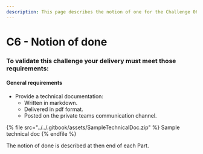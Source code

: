```yaml
---
description: This page describes the notion of one for the Challenge 06
---
```


# C6 - Notion of done

### To validate this challenge your delivery must meet those requirements:

#### General requirements

* Provide a technical documentation:
  * Written in markdown.
  * Delivered in pdf format.
  * Posted on the private teams communication channel.

{% file src="../../.gitbook/assets/SampleTechnicalDoc.zip" %}
Sample technical doc
{% endfile %}

The notion of done is described at then end of each Part.

